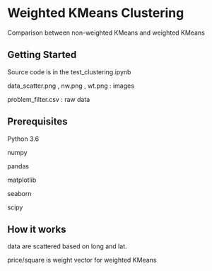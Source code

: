 # Weighted KMeans Clustering

Comparison between non-weighted KMeans and weighted KMeans

## Getting Started

Source code is in the test_clustering.ipynb

data_scatter.png , nw.png , wt.png : images

problem_filter.csv : raw data

## Prerequisites

Python 3.6

numpy

pandas

matplotlib

seaborn

scipy

## How it works

data are scattered based on long and lat.

price/square is weight vector for weighted KMeans

